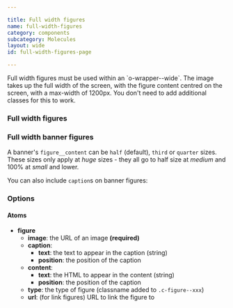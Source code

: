 ```yaml
---

title: Full width figures
name: full-width-figures
category: components
subcategory: Molecules
layout: wide
id: full-width-figures-page

---
```


<div class="lead"><p>Full width figures must be used within an `o-wrapper--wide`. The image takes up the full width of the screen, with the figure content centred on the screen, with a max-width of 1200px. You don't need to add additional classes for this to work.</p></div>

### Full width figures

<script>
component("figure", { "image": "https://unsplash.it/800/400/?image=973", "caption": { "text" : "<i class=\"c-icon c-icon--camera c-figure__caption-icon\"></i> Simple text caption", "position": "bottom-right" } } )+
component("figure", { "image": "https://unsplash.it/800/400/?image=972", "caption": { "text" : "A plain caption below an image", "position": "below" } } );
</script>

### Full width banner figures

<script>
component("figure", { "type":"banner", "image": "https://unsplash.it/1200/600/?image=983", "content": { "text" : "<h3>Here's some content</h3>\n<p>Here is some content. The height of the banner will fit to the content size.</p>\n<a class=\"c-btn c-btn--medium c-btn--block c-btn--primary\" href=\"#\">Click here for more</a></div>", "position": "left" } } );
</script>
<script>
component("figure", { "type":"banner", "image": "https://unsplash.it/1200/600/?image=984", "content": { "text" :"<h3>Here's some content</h3>\n<p>Here is some content. The height of the banner will fit to the content size.</p>\n<p>So if you have loads and loads of content, the banner will get taller and taller and taller.</p>\n<p>And taller.</p>\n<a class=\"c-btn c-btn--medium c-btn--block c-btn--primary\" href=\"#\">Click here for more</a>\n<p class=\"cta\"><a href=\"#\">Button using .cta</a></p>\n</div>", "position": "right" } } );
</script>

A banner's `figure__content` can be `half` (default), `third` or `quarter` sizes. These sizes only apply at _huge_ sizes - they all go to half size at _medium_ and 100% at _small_ and lower.

<script>
component("figure", { "type":"banner", "image": "https://unsplash.it/1200/600/?image=881", "content": { "text" : "<h3>Here's some content</h3>\n<p>Here is some content. The height of the banner will fit to the content size.</p>\n<a class=\"c-btn c-btn--medium c-btn--block c-btn--primary\" href=\"#\">Click here for more</a></div>", "position": "left", "size": "half" } } )+
component("figure", { "type":"banner", "image": "https://unsplash.it/1200/600/?image=882", "content": { "text" : "<h3>Here's some content</h3>\n<p>Here is some content. The height of the banner will fit to the content size.</p>\n<a class=\"c-btn c-btn--medium c-btn--block c-btn--primary\" href=\"#\">Click here for more</a></div>", "position": "right", "size": "half" } } )+
component("figure", { "type":"banner", "image": "https://unsplash.it/1200/600/?image=883", "content": { "text" : "<h3>Here's some content</h3>\n<p>Here is some content. The height of the banner will fit to the content size.</p>\n<a class=\"c-btn c-btn--medium c-btn--block c-btn--primary\" href=\"#\">Click here for more</a></div>", "position": "left", "size": "third" } } )+
component("figure", { "type":"banner", "image": "https://unsplash.it/1200/600/?image=884", "content": { "text" : "<h3>Here's some content</h3>\n<p>Here is some content. The height of the banner will fit to the content size.</p>\n<a class=\"c-btn c-btn--medium c-btn--block c-btn--primary\" href=\"#\">Click here for more</a></div>", "position": "right", "size": "third" } } )+
component("figure", { "type":"banner", "image": "https://unsplash.it/1200/600/?image=885", "content": { "text" : "<h3>Here's some content</h3>\n<p>Here is some content. The height of the banner will fit to the content size.</p>\n<a class=\"c-btn c-btn--medium c-btn--block c-btn--primary\" href=\"#\">Click here for more</a></div>", "position": "left", "size": "quarter" } } )+
component("figure", { "type":"banner", "image": "https://unsplash.it/1200/600/?image=886", "content": { "text" : "<h3>Here's some content</h3>\n<p>Here is some content. The height of the banner will fit to the content size.</p>\n<a class=\"c-btn c-btn--medium c-btn--block c-btn--primary\" href=\"#\">Click here for more</a></div>", "position": "right", "size": "quarter" } } );
</script>

You can also include `caption`s on banner figures:

<script>
component("figure", { "type":"banner", "image": "https://unsplash.it/1200/600/?image=985", "content": { "text" : "<h3>Here's some content</h3>\n<p>Here is some content. The height of the banner will fit to the content size.</p>\n<p>This content should be some information, which is illustrated well by the image beneath.</p>\n<p>The caption down there in the corner could be a description of the image, or a copyright notice relating to the image itself.</p><a class=\"c-btn c-btn--medium c-btn--block c-btn--primary\" href=\"#\">Click here for more</a></div>", "position": "left" }, "caption": { "text" : "<i class=\"c-icon c-icon--camera c-figure__caption-icon\"></i> Simple text caption that might end up crashing into the content", "position": "bottom-right" } } );
</script>

### Options

#### Atoms

* **figure**
  * **image**: the URL of an image **(required)**
  * **caption**:
    * **text**: the text to appear in the caption (string)
    * **position**: the position of the caption
  * **content**:
    * **text**: the HTML to appear in the content (string)
    * **position**: the position of the caption
  * **type**: the type of figure (classname added to `.c-figure--xxx`)
  * **url**: (for link figures) URL to link the figure to